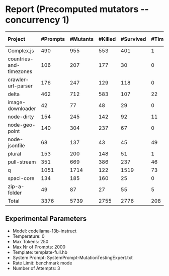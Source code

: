 # Report (Precomputed mutators --concurrency 1)
| Project | #Prompts | #Mutants | #Killed | #Survived | #Timeout | MutationScore | LLMorpheus Time | Stryker Time | #Prompt Tokens | #Completion Tokens | #Total Tokens  |
|:--------|:---------|:---------|:--------|:----------|----------|---------------|-----------------|--------------|----------------|--------------------|----------------|
| Complex.js | 490 | 955 | 553 | 401 | 1 | 58.01 | 3065.29 | 504.22 | 967508 | 104246 | 1071754 |
| countries-and-timezones | 106 | 207 | 177 | 30 | 0 | 85.51 | 1070.8 | 296.35 | 105828 | 23971 | 129799 |
| crawler-url-parser | 176 | 247 | 129 | 118 | 0 | 52.23 | 1646.62 | 799.72 | 386223 | 39938 | 426161 |
| delta | 462 | 712 | 583 | 107 | 22 | 84.97 | 2972.99 | 3511.68 | 890252 | 103085 | 993337 |
| image-downloader | 42 | 77 | 48 | 29 | 0 | 62.34 | 430.51 | 461.29 | 24655 | 9339 | 33994 |
| node-dirty | 154 | 245 | 142 | 92 | 11 | 62.45 | 1527.57 | 208.98 | 246248 | 34892 | 281140 |
| node-geo-point | 140 | 304 | 237 | 67 | 0 | 77.96 | 1411.07 | 1010.61 | 316333 | 30715 | 347048 |
| node-jsonfile | 68 | 137 | 43 | 45 | 49 | 67.15 | 690.63 | 424.92 | 57516 | 15398 | 72914 |
| plural | 153 | 200 | 148 | 51 | 1 | 74.5 | 1696.97 | 108.86 | 255187 | 33552 | 288739 |
| pull-stream | 351 | 669 | 386 | 237 | 46 | 64.57 | 2488.59 | 1182.03 | 208130 | 77307 | 285437 |
| q | 1051 | 1714 | 122 | 1519 | 73 | 11.38 | 5141.59 | 11793.14 | 2127655 | 231269 | 2358924 |
| spacl-core | 134 | 185 | 160 | 25 | 0 | 86.49 | 1350.98 | 624.29 | 162705 | 30694 | 193399 |
| zip-a-folder | 49 | 87 | 27 | 55 | 5 | 36.78 | 500.55 | 488.31 | 82457 | 11494 | 93951 |
| Total | 3376 | 5739 | 2755 | 2776 | 208 | - | 23994.16 | 21414.40 | 5830697 | 745900 | 6576597 |
## Experimental Parameters
  - Model: codellama-13b-instruct
  - Temperature: 0
  - Max Tokens: 250
  - Max Nr of Prompts: 2000
  - Template: template-full.hb
  - System Prompt: SystemPrompt-MutationTestingExpert.txt
  - Rate Limit: benchmark mode
  - Number of Attempts: 3



